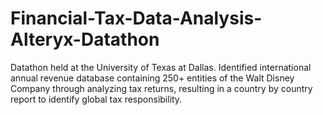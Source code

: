 # Financial-Tax-Data-Analysis-Alteryx-Datathon
Datathon held at the University of Texas at Dallas. Identified international annual revenue database containing 250+ entities of the Walt Disney Company through analyzing tax returns, resulting in a country by country report to identify global tax responsibility.
